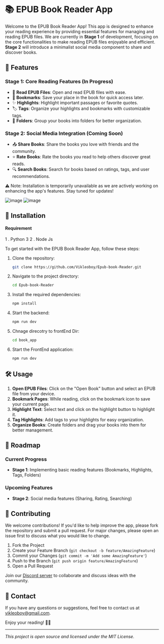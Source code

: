 

# 📚 EPUB Book Reader App

Welcome to the EPUB Book Reader App! This app is designed to enhance your reading experience by providing essential features for managing and reading EPUB files. We are currently in **Stage 1** of development, focusing on the core functionalities to make reading EPUB files enjoyable and efficient. **Stage 2** will introduce a minimalist social media component to share and discover books.

## 🚀 Features

### Stage 1: Core Reading Features (In Progress)

- 📖 **Read EPUB Files**: Open and read EPUB files with ease.
- 🔖 **Bookmarks**: Save your place in the book for quick access later.
- ✨ **Highlights**: Highlight important passages or favorite quotes.
- 🏷️ **Tags**: Organize your highlights and bookmarks with customizable tags.
- 📂 **Folders**: Group your books into folders for better organization.

### Stage 2: Social Media Integration (Coming Soon)

- 📤 **Share Books**: Share the books you love with friends and the community.
- ⭐ **Rate Books**: Rate the books you read to help others discover great reads.
- 🔍 **Search Books**: Search for books based on ratings, tags, and user recommendations.

 ⚠️ Note: Installation is temporarily unavailable as we are actively working on enhancing the app's features. Stay tuned for updates!

![image](https://github.com/Vikleoboy/Epub-book-Reader/assets/87757168/6c690388-2fcd-4588-bd53-4e5690a8c542)
![image](https://github.com/Vikleoboy/Epub-book-Reader/assets/87757168/3745d516-9238-4b16-9560-56a299f68164)




## 🔧 Installation


#### Requirement
1 . Python 3 
2 . Node Js

To get started with the EPUB Book Reader App, follow these steps:

1. Clone the repository:
   ```bash
   git clone https://github.com/Vikleoboy/Epub-book-Reader.git
   ```
2. Navigate to the project directory:
   ```bash
   cd Epub-book-Reader
   ```
3. Install the required dependencies:

   ```bash
   npm install
   ```
5. Start the backend:
   ```bash
   npm run dev
   ```

4. Chnage direcotry to frontEnd Dir:
   ```bash
   cd book_app
   ```
5. Start the FrontEnd application:
   ```bash
   npm run dev
   ```

## 🛠️ Usage

1. **Open EPUB Files**: Click on the "Open Book" button and select an EPUB file from your device.
2. **Bookmark Pages**: While reading, click on the bookmark icon to save your current page.
3. **Highlight Text**: Select text and click on the highlight button to highlight it.
4. **Tag Highlights**: Add tags to your highlights for easy organization.
5. **Organize Books**: Create folders and drag your books into them for better management.

## 📝 Roadmap

### Current Progress

- **Stage 1**: Implementing basic reading features (Bookmarks, Highlights, Tags, Folders)

### Upcoming Features

- **Stage 2**: Social media features (Sharing, Rating, Searching)

## 🌟 Contributing

We welcome contributions! If you'd like to help improve the app, please fork the repository and submit a pull request. For major changes, please open an issue first to discuss what you would like to change.

1. Fork the Project
2. Create your Feature Branch (`git checkout -b feature/AmazingFeature`)
3. Commit your Changes (`git commit -m 'Add some AmazingFeature'`)
4. Push to the Branch (`git push origin feature/AmazingFeature`)
5. Open a Pull Request

Join our [Discord server](https://discord.gg/TqfCds3tRg) to collaborate and discuss ideas with the community.

## 📧 Contact

If you have any questions or suggestions, feel free to contact us at vikleoboy@gmail.com.

Enjoy your reading! 📖✨

---

_This project is open source and licensed under the MIT License._

